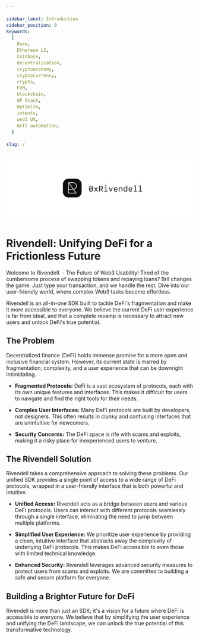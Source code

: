 ```yaml
---

sidebar_label: Introduction
sidebar_position: 0
keywords:
  [
    Base,
    Ethereum L2,
    Coinbase,
    decentralization,
    cryptoeconomy,
    cryptocurrency,
    crypto,
    EVM,
    blockchain,
    OP Stack,
    Optimism,
    intents,
    web3 UX,
    defi automation,
  ]

slug: /
---
```

![Rivendell](../static/img//banner.png)

# Rivendell: Unifying DeFi for a Frictionless Future
Welcome to Rivendell. - The Future of Web3 Usability! Tired of the cumbersome process of swapping tokens and repaying loans? Bril changes the game. Just type your transaction, and we handle the rest. Dive into our user-friendly world, where complex Web3 tasks become effortless.

Rivendell is an all-in-one SDK built to tackle DeFi's fragmentation and make it more accessible to everyone. We believe the current DeFi user experience is far from ideal, and that a complete revamp is necessary to attract new users and unlock DeFi's true potential.

## The Problem

Decentralized finance (DeFi) holds immense promise for a more open and inclusive financial system. However, its current state is marred by fragmentation, complexity, and a user experience that can be downright intimidating.

- **Fragmented Protocols:** DeFi is a vast ecosystem of protocols, each with its own unique features and interfaces. This makes it difficult for users to navigate and find the right tools for their needs.

- **Complex User Interfaces:** Many DeFi protocols are built by developers, not designers. This often results in clunky and confusing interfaces that are unintuitive for newcomers.

- **Security Concerns:** The DeFi space is rife with scams and exploits, making it a risky place for inexperienced users to venture.

## The Rivendell Solution

Rivendell takes a comprehensive approach to solving these problems. Our unified SDK provides a single point of access to a wide range of DeFi protocols, wrapped in a user-friendly interface that is both powerful and intuitive.

- **Unified Access:** Rivendell acts as a bridge between users and various DeFi protocols. Users can interact with different protocols seamlessly through a single interface, eliminating the need to jump between multiple platforms.

- **Simplified User Experience:** We prioritize user experience by providing a clean, intuitive interface that abstracts away the complexity of underlying DeFi protocols. This makes DeFi accessible to even those with limited technical knowledge.

- **Enhanced Security:** Rivendell leverages advanced security measures to protect users from scams and exploits. We are committed to building a safe and secure platform for everyone.

## Building a Brighter Future for DeFi

Rivendell is more than just an SDK; it's a vision for a future where DeFi is accessible to everyone. We believe that by simplifying the user experience and unifying the DeFi landscape, we can unlock the true potential of this transformative technology.